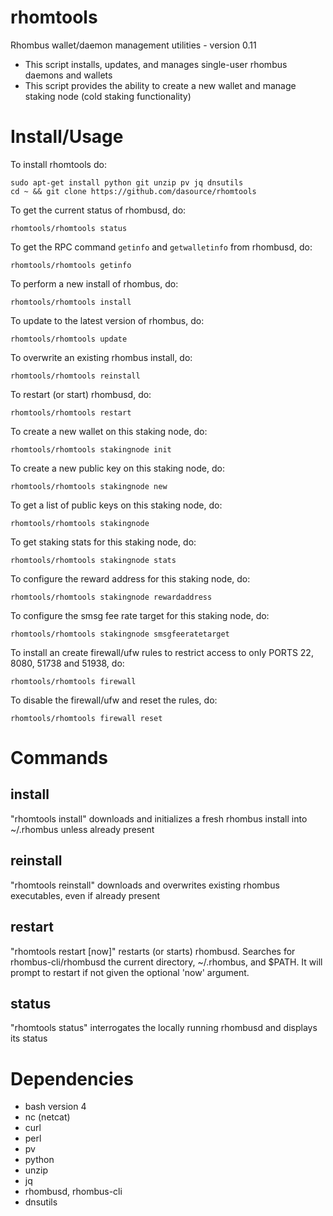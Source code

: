 # rhomtools

Rhombus wallet/daemon management utilities - version 0.11

* This script installs, updates, and manages single-user rhombus daemons and wallets
* This script provides the ability to create a new wallet and manage staking node (cold staking functionality)

# Install/Usage

To install rhomtools do:

    sudo apt-get install python git unzip pv jq dnsutils
    cd ~ && git clone https://github.com/dasource/rhomtools

To get the current status of rhombusd, do:

    rhomtools/rhomtools status

To get the RPC command `getinfo` and `getwalletinfo` from rhombusd, do:

    rhomtools/rhomtools getinfo



To perform a new install of rhombus, do:

    rhomtools/rhomtools install

To update to the latest version of rhombus, do:

    rhomtools/rhomtools update

To overwrite an existing rhombus install, do:

    rhomtools/rhomtools reinstall

To restart (or start) rhombusd, do:

    rhomtools/rhomtools restart



To create a new wallet on this staking node, do:

    rhomtools/rhomtools stakingnode init

To create a new public key on this staking node, do:

    rhomtools/rhomtools stakingnode new

To get a list of public keys on this staking node, do:

    rhomtools/rhomtools stakingnode

To get staking stats for this staking node, do:

    rhomtools/rhomtools stakingnode stats

To configure the reward address for this staking node, do:

    rhomtools/rhomtools stakingnode rewardaddress

To configure the smsg fee rate target for this staking node, do:

    rhomtools/rhomtools stakingnode smsgfeeratetarget



To install an create firewall/ufw rules to restrict access to only PORTS 22, 8080, 51738 and 51938, do:

    rhomtools/rhomtools firewall

To disable the firewall/ufw and reset the rules, do:

    rhomtools/rhomtools firewall reset



# Commands

## install

"rhomtools install" downloads and initializes a fresh rhombus install into ~/.rhombus
unless already present

## reinstall

"rhomtools reinstall" downloads and overwrites existing rhombus executables, even if
already present

## restart

"rhomtools restart [now]" restarts (or starts) rhombusd. Searches for rhombus-cli/rhombusd
the current directory, ~/.rhombus, and $PATH. It will prompt to restart if not
given the optional 'now' argument.

## status

"rhomtools status" interrogates the locally running rhombusd and displays its status

# Dependencies

* bash version 4
* nc (netcat)
* curl
* perl
* pv
* python
* unzip
* jq
* rhombusd, rhombus-cli
* dnsutils
